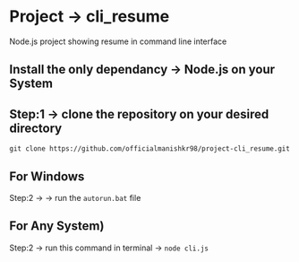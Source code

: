 # Project -> cli_resume
Node.js project showing resume in command line interface

## Install the only dependancy -> Node.js on your System

## Step:1 -> clone the repository on your desired directory
```
git clone https://github.com/officialmanishkr98/project-cli_resume.git
```

## For Windows
Step:2 ->  -> run the ```autorun.bat``` file

## For Any System)
Step:2 -> run this command in terminal -> ```node cli.js```


